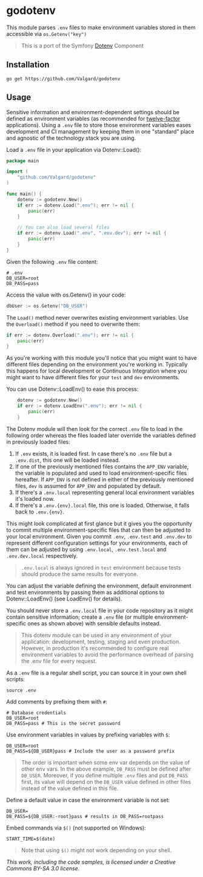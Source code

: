# godotenv

This module parses `.env` files to make environment variables stored in them accessible via `os.Getenv("key")`

> This is a port of the Symfony 
> [Dotenv](https://symfony.com/doc/current/components/dotenv.html "Homepage of the Symfony Dotenv Component") Component 

## Installation

```shell script
go get https://github.com/Valgard/godotenv 
```

## Usage

Sensitive information and environment-dependent settings should be defined as environment variables (as recommended for 
[twelve-factor](https://12factor.net/) applications). Using a `.env` file to store those environment variables eases 
development and CI management by keeping them in one "standard" place and agnostic of the technology stack you are 
using.

Load a `.env` file in your application via Dotenv::Load():

```go
package main

import (
	"github.com/Valgard/godotenv"
)

func main() {
	dotenv := godotenv.New()
	if err := dotenv.Load(".env"); err != nil {
		panic(err)
	}

	// You can also load several files
	if err := dotenv.Load(".env", ".env.dev"); err != nil {
		panic(err)
	}
}
```

Given the following `.env` file content:

```.env
# .env
DB_USER=root
DB_PASS=pass
```

Access the value with os.Getenv() in your code:

```go
dbUser := os.Getenv("DB_USER")
```

The `Load()` method never overwrites existing environment variables. Use the `Overload()` method if you need to 
overwrite them:

```go
if err := dotenv.Overload(".env"); err != nil {
	panic(err)
}
```

As you're working with this module you'll notice that you might want to have different files depending on the
environment you're working in. Typically this happens for local development or Continuous Integration where you might
want to have different files for your `test` and `dev` environments.

You can use Dotenv::LoadEnv() to ease this process:

```go
	dotenv := godotenv.New()
	if err := dotenv.LoadEnv(".env"); err != nil {
		panic(err)
	}
```

The Dotenv module will then look for the correct `.env` file to load in the following order whereas the files loaded 
later override the variables defined in previously loaded files:

1. If `.env` exists, it is loaded first. In case there's no `.env` file but a `.env.dist`, this one will be 
   loaded instead.
2. If one of the previously mentioned files contains the `APP_ENV` variable, the variable is populated and used 
   to load environment-specific files hereafter. If `APP_ENV` is not defined in either of the previously mentioned
   files, `dev` is assumed for `APP_ENV` and populated by default.
3. If there's a `.env.local` representing general local environment variables it's loaded now.
4. If there's a `.env.{env}.local` file, this one is loaded. Otherwise, it falls back to `.env.{env}`.

This might look complicated at first glance but it gives you the opportunity to commit multiple environment-specific
files that can then be adjusted to your local environment. Given you commit `.env`, `.env.test` and `.env.dev` to represent
different configuration settings for your environments, each of them can be adjusted by using `.env.local`,
`.env.test.local` and `.env.dev.local` respectively.

> `.env.local` is always ignored in `test` environment because tests should produce the same results for everyone.

You can adjust the variable defining the environment, default environment and test environments by passing them as 
additional options to Dotenv::LoadEnv() (see LoadEnv() for details).

You should never store a `.env.local` file in your code repository as it might contain sensitive information;
create a `.env` file (or multiple environment-specific ones as shown above) with sensible defaults instead.

> This dotenv module can be used in any environment of your application: development, testing, staging and 
> even production. However, in production it's recommended to configure real environment variables to avoid 
> the performance overhead of parsing the .env file for every request.

As a `.env` file is a regular shell script, you can source it in your own shell scripts:

```shell script
source .env
```

Add comments by prefixing them with `#`:
```.env
# Database credentials
DB_USER=root
DB_PASS=pass # This is the secret password
```

Use environment variables in values by prefixing variables with `$`:

```.env
DB_USER=root
DB_PASS=${DB_USER}pass # Include the user as a password prefix
```

> The order is important when some env var depends on the value of other env vars. In the above example, `DB_PASS`
> must be defined after `DB_USER`. Moreover, if you define multiple `.env` files and put `DB_PASS` first, its value will 
> depend on the `DB_USER` value defined in other files instead of the value defined in this file.

Define a default value in case the environment variable is not set:

```.env
DB_USER=
DB_PASS=${DB_USER:-root}pass # results in DB_PASS=rootpass
```

Embed commands via `$()` (not supported on Windows):

```.env
START_TIME=$(date)
```

> Note that using `$()` might not work depending on your shell.


*This work, including the code samples, is licensed under a Creative Commons BY-SA 3.0 license.*
